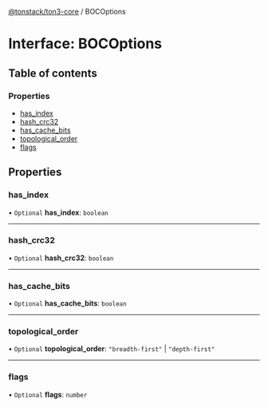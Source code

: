 [@tonstack/ton3-core](../README.md) / BOCOptions

# Interface: BOCOptions

## Table of contents

### Properties

- [has\_index](BOCOptions.md#has_index)
- [hash\_crc32](BOCOptions.md#hash_crc32)
- [has\_cache\_bits](BOCOptions.md#has_cache_bits)
- [topological\_order](BOCOptions.md#topological_order)
- [flags](BOCOptions.md#flags)

## Properties

### has\_index

• `Optional` **has\_index**: `boolean`

___

### hash\_crc32

• `Optional` **hash\_crc32**: `boolean`

___

### has\_cache\_bits

• `Optional` **has\_cache\_bits**: `boolean`

___

### topological\_order

• `Optional` **topological\_order**: ``"breadth-first"`` \| ``"depth-first"``

___

### flags

• `Optional` **flags**: `number`
